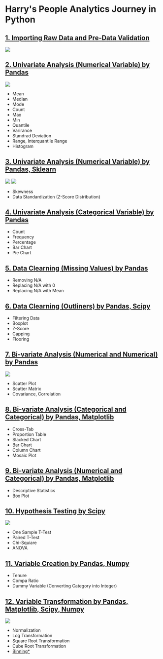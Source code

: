 # Harry's People Analytics Journey in Python

## [1. Importing Raw Data and Pre-Data Validation](https://github.com/harikimu/people_analytics/blob/master/01_pyharry.ipynb)

![](https://raw.githubusercontent.com/harikimu/Hari_Portfolio/main/image/image1.jpg)

## [2. Univariate Analysis (Numerical Variable) by Pandas](https://github.com/harikimu/people_analytics/blob/master/02_pyharry.ipynb)

![](https://raw.githubusercontent.com/harikimu/Hari_Portfolio/main/image/image2.jpg)


* Mean
* Median
* Mode
* Count
* Max
* Min
* Quantile
* Varirance
* Standrad Deviation
* Range, Interquantile Range
* Histogram

## [3. Univariate Analysis (Numerical Variable) by Pandas, Sklearn](https://github.com/harikimu/people_analytics/blob/master/03_pyharry.ipynb)

![](https://raw.githubusercontent.com/harikimu/Hari_Portfolio/main/image/image3.jpg)
![](https://raw.githubusercontent.com/harikimu/Hari_Portfolio/main/image/image4.jpg)


* Skewness
* Data Standardization (Z-Score Distribution)

## [4. Univariate Analysis (Categorical Variable) by Pandas](https://github.com/harikimu/people_analytics/blob/master/04_pyharry.ipynb)

* Count
* Frequency
* Percentage
* Bar Chart
* Pie Chart

## [5. Data Clearning (Missing Values) by Pandas](https://github.com/harikimu/people_analytics/blob/master/05_pyharry.ipynb)

* Removing N/A
* Replacing N/A with 0
* Replacing N/A with Mean

## [6. Data Clearning (Outliners) by Pandas, Scipy](https://github.com/harikimu/people_analytics/blob/master/06_pyharry.ipynb)

* Filtering Data
* Boxplot
* Z-Score
* Capping
* Flooring

## [7. Bi-variate Analysis (Numerical and Numerical) by Pandas](https://github.com/harikimu/people_analytics/blob/master/07_pyharry.ipynb)

![](https://raw.githubusercontent.com/harikimu/Hari_Portfolio/main/image/image6.jpg)

* Scatter Plot
* Scatter Matrix
* Covariance, Correlation

## [8. Bi-variate Analysis (Categorical and Categorical) by Pandas, Matplotlib](https://github.com/harikimu/people_analytics/blob/master/08_pyharry.ipynb)

* Cross-Tab
* Proportion Table
* Slacked Chart
* Bar Chart
* Column Chart
* Mosaic Plot

## [9. Bi-variate Analysis (Numerical and Categorical) by Pandas, Matplotlib](https://github.com/harikimu/people_analytics/blob/master/09_pyharry.ipynb)

* Descriptive Statistics
* Box Plot

## [10. Hypothesis Testing by Scipy](https://github.com/harikimu/people_analytics/blob/master/10_pyharry.ipynb)

![](https://raw.githubusercontent.com/harikimu/Hari_Portfolio/main/image/image7.jpg)
* One Sample T-Test
* Paired T-Test
* Chi-Squiare
* ANOVA

## [11. Variable Creation by Pandas, Numpy](https://github.com/harikimu/people_analytics/blob/master/11_pyharry.ipynb)

* Tenure
* Compa Ratio
* Dummy Variable (Converting Category into Integer)

## [12. Variable Transformation by Pandas, Matplotlib, Scipy, Numpy](https://github.com/harikimu/people_analytics/blob/master/12_pyharry.ipynb)


![](https://raw.githubusercontent.com/harikimu/Hari_Portfolio/main/image/image8.jpg)
* Normalization
* Log Transformation
* Square Root Transformation
* Cube Root Transformation
* [Binning*](https://github.com/harikimu/people_analytics/blob/master/13_pyharry.ipynb)
